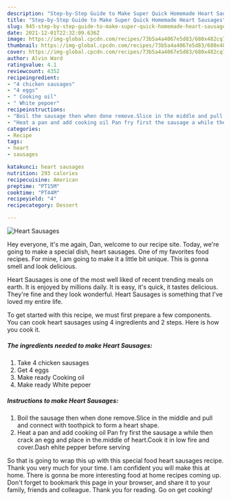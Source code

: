 ```yaml
---
description: "Step-by-Step Guide to Make Super Quick Homemade Heart Sausages"
title: "Step-by-Step Guide to Make Super Quick Homemade Heart Sausages"
slug: 945-step-by-step-guide-to-make-super-quick-homemade-heart-sausages
date: 2021-12-01T22:32:09.636Z
image: https://img-global.cpcdn.com/recipes/73b5a4a4067e5d83/680x482cq70/heart-sausages-recipe-main-photo.jpg
thumbnail: https://img-global.cpcdn.com/recipes/73b5a4a4067e5d83/680x482cq70/heart-sausages-recipe-main-photo.jpg
cover: https://img-global.cpcdn.com/recipes/73b5a4a4067e5d83/680x482cq70/heart-sausages-recipe-main-photo.jpg
author: Alvin Ward
ratingvalue: 4.1
reviewcount: 4352
recipeingredient:
- "4 chicken sausages"
- "4 eggs"
- " Cooking oil"
- " White pepoer"
recipeinstructions:
- "Boil the sausage then when done remove.Slice in the middle and pull and connect with toothpick to form a heart shape."
- "Heat a pan and add cooking oil Pan fry first the sausage a while then crack an egg and place in the.middle of heart.Cook it in low fire and cover.Dash ehite pepper before serving"
categories:
- Recipe
tags:
- heart
- sausages

katakunci: heart sausages 
nutrition: 293 calories
recipecuisine: American
preptime: "PT15M"
cooktime: "PT44M"
recipeyield: "4"
recipecategory: Dessert

---
```



![Heart Sausages](https://img-global.cpcdn.com/recipes/73b5a4a4067e5d83/680x482cq70/heart-sausages-recipe-main-photo.jpg)

Hey everyone, it's me again, Dan, welcome to our recipe site. Today, we're going to make a special dish, heart sausages. One of my favorites food recipes. For mine, I am going to make it a little bit unique. This is gonna smell and look delicious.

Heart Sausages is one of the most well liked of recent trending meals on earth. It is enjoyed by millions daily. It is easy, it's quick, it tastes delicious. They're fine and they look wonderful. Heart Sausages is something that I've loved my entire life.




To get started with this recipe, we must first prepare a few components. You can cook heart sausages using 4 ingredients and 2 steps. Here is how you cook it.

<!--inarticleads1-->

##### The ingredients needed to make Heart Sausages:

1. Take 4 chicken sausages
1. Get 4 eggs
1. Make ready  Cooking oil
1. Make ready  White pepoer




<!--inarticleads2-->

##### Instructions to make Heart Sausages:

1. Boil the sausage then when done remove.Slice in the middle and pull and connect with toothpick to form a heart shape.
1. Heat a pan and add cooking oil Pan fry first the sausage a while then crack an egg and place in the.middle of heart.Cook it in low fire and cover.Dash ehite pepper before serving




So that is going to wrap this up with this special food heart sausages recipe. Thank you very much for your time. I am confident you will make this at home. There is gonna be more interesting food at home recipes coming up. Don't forget to bookmark this page in your browser, and share it to your family, friends and colleague. Thank you for reading. Go on get cooking!
